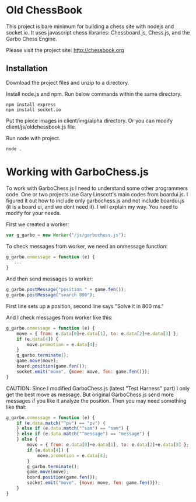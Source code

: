 # Old ChessBook

This project is bare minimum for building a chess site with nodejs and socket.io.
It uses javascript chess libraries: Chessboard.js, Chess.js, and the Garbo Chess Engine.

Please visit the project site: http://chessbook.org

## Installation

Download the project files and unzip to a directory.

Install node.js and npm. Run below commands within the same directory.

    npm install express
    npm install socket.io
    
Put the piece images in client/img/alpha directory. Or you can modify client/js/oldchessbook.js file.

Run node with project.
    
    node .

# Working with GarboChess.js

To work with GarboChess.js I need to understand some other programmers code. One or two projects use Gary Linscott's 
main codes from boardui.js. I figured it out how to include only garbochess.js and not include boardui.js (it is a board ui, and we dont need it). I will explain my way. You need to modify for your needs.

First we created a worker:
```js
var g_garbo = new Worker("/js/garbochess.js");
```
To check messages from worker, we need an onmessage function:
```js
g_garbo.onmessage = function (e) {
   ...
}
```
And then send messages to worker:
```js
g_garbo.postMessage("position " + game.fen());
g_garbo.postMessage("search 800");
```
First line sets up a position, second line says "Solve it in 800 ms."

And I check messages from worker like this:
```js
g_garbo.onmessage = function (e) {
    move = { from: e.data[0]+e.data[1], to: e.data[2]+e.data[3] };
    if (e.data[4]) {
        move.promotion = e.data[4];
    }
    g_garbo.terminate();
    game.move(move);
    board.position(game.fen());
    socket.emit("move", {move: move, fen: game.fen()});
}
```
CAUTION: Since I modified GarboChess.js (latest "Test Harness" part) I only get the best move as message.
But original GarboChess.js send more messages if you like it analyze the position. Then you may need something like that:
```js
g_garbo.onmessage = function (e) {
    if (e.data.match("^pv") == "pv") {
    } else if (e.data.match("^sam") == "sam") {
    } else if (e.data.match("^message") == "message") {
    } else {
        move = { from: e.data[0]+e.data[1], to: e.data[2]+e.data[3] };
        if (e.data[4]) {
            move.promotion = e.data[4];
        }
        g_garbo.terminate();
        game.move(move);
        board.position(game.fen());
        socket.emit("move", {move: move, fen: game.fen()});
    }        
}
```
